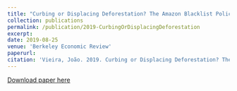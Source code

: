 ```yaml
---
title: "Curbing or Displacing Deforestation? The Amazon Blacklist Policy"
collection: publications
permalink: /publication/2019-CurbingOrDisplacingDeforestation
excerpt: 
date: 2019-08-25
venue: 'Berkeley Economic Review'
paperurl: 
citation: 'Vieira, João. 2019. Curbing or Displacing Deforestation? The Amazon Blacklist Policy. Berkeley Economic Review.'
---
```


[Download paper here](https://issuu.com/berkeleyeconreview/docs/berkeley_economic_review_volume_vii/30)
